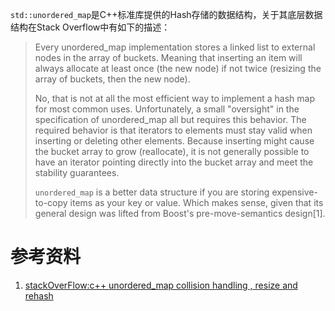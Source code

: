 `std::unordered_map`是C++标准库提供的Hash存储的数据结构，关于其底层数据结构在Stack Overflow中有如下的描述：

> Every unordered_map implementation stores a linked list to external nodes in the array of buckets. Meaning that inserting an item will always allocate at least once (the new node) if not twice (resizing the array of buckets, then the new node).
>
> No, that is not at all the most efficient way to implement a hash map for most common uses. Unfortunately, a small "oversight" in the specification of unordered_map all but requires this behavior. The required behavior is that iterators to elements must stay valid when inserting or deleting other elements. Because inserting might cause the bucket array to grow (reallocate), it is not generally possible to have an iterator pointing directly into the bucket array and meet the stability guarantees.
>
> `unordered_map` is a better data structure if you are storing expensive-to-copy items as your key or value. Which makes sense, given that its general design was lifted from Boost's pre-move-semantics design[1].



# 参考资料

1. [stackOverFlow:c++ unordered_map collision handling , resize and rehash](https://stackoverflow.com/questions/31098123/c-unordered-map-collision-handling-resize-and-rehash)

